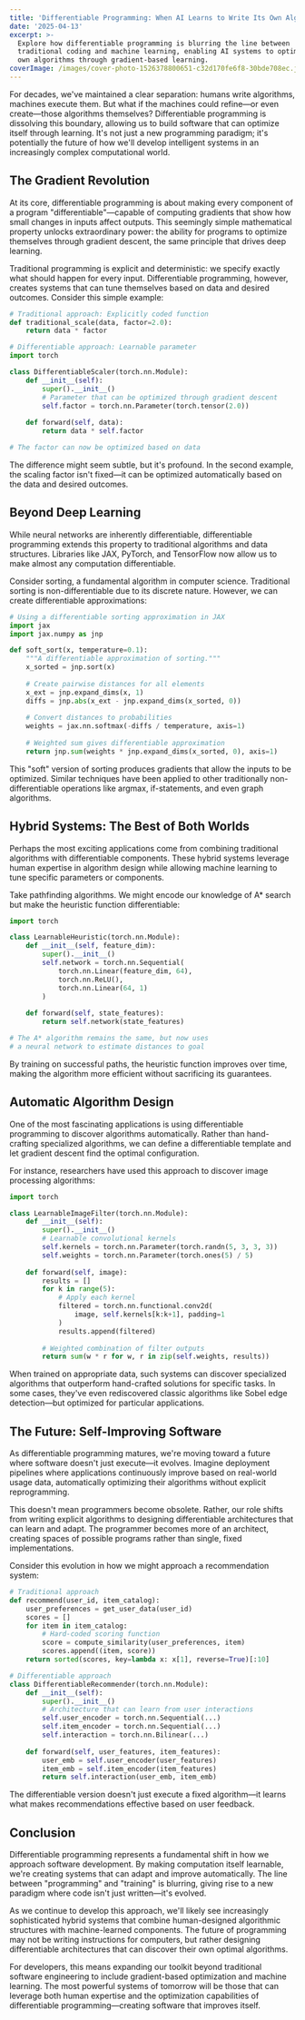 ```yaml
---
title: 'Differentiable Programming: When AI Learns to Write Its Own Algorithms'
date: '2025-04-13'
excerpt: >-
  Explore how differentiable programming is blurring the line between
  traditional coding and machine learning, enabling AI systems to optimize their
  own algorithms through gradient-based learning.
coverImage: /images/cover-photo-1526378800651-c32d170fe6f8-30bde708ec.jpg
---
```

For decades, we've maintained a clear separation: humans write algorithms, machines execute them. But what if the machines could refine—or even create—those algorithms themselves? Differentiable programming is dissolving this boundary, allowing us to build software that can optimize itself through learning. It's not just a new programming paradigm; it's potentially the future of how we'll develop intelligent systems in an increasingly complex computational world.

## The Gradient Revolution

At its core, differentiable programming is about making every component of a program "differentiable"—capable of computing gradients that show how small changes in inputs affect outputs. This seemingly simple mathematical property unlocks extraordinary power: the ability for programs to optimize themselves through gradient descent, the same principle that drives deep learning.

Traditional programming is explicit and deterministic: we specify exactly what should happen for every input. Differentiable programming, however, creates systems that can tune themselves based on data and desired outcomes. Consider this simple example:

```python
# Traditional approach: Explicitly coded function
def traditional_scale(data, factor=2.0):
    return data * factor

# Differentiable approach: Learnable parameter
import torch

class DifferentiableScaler(torch.nn.Module):
    def __init__(self):
        super().__init__()
        # Parameter that can be optimized through gradient descent
        self.factor = torch.nn.Parameter(torch.tensor(2.0))
        
    def forward(self, data):
        return data * self.factor

# The factor can now be optimized based on data
```

The difference might seem subtle, but it's profound. In the second example, the scaling factor isn't fixed—it can be optimized automatically based on the data and desired outcomes.

## Beyond Deep Learning

While neural networks are inherently differentiable, differentiable programming extends this property to traditional algorithms and data structures. Libraries like JAX, PyTorch, and TensorFlow now allow us to make almost any computation differentiable.

Consider sorting, a fundamental algorithm in computer science. Traditional sorting is non-differentiable due to its discrete nature. However, we can create differentiable approximations:

```python
# Using a differentiable sorting approximation in JAX
import jax
import jax.numpy as jnp

def soft_sort(x, temperature=0.1):
    """A differentiable approximation of sorting."""
    x_sorted = jnp.sort(x)
    
    # Create pairwise distances for all elements
    x_ext = jnp.expand_dims(x, 1)
    diffs = jnp.abs(x_ext - jnp.expand_dims(x_sorted, 0))
    
    # Convert distances to probabilities
    weights = jax.nn.softmax(-diffs / temperature, axis=1)
    
    # Weighted sum gives differentiable approximation
    return jnp.sum(weights * jnp.expand_dims(x_sorted, 0), axis=1)
```

This "soft" version of sorting produces gradients that allow the inputs to be optimized. Similar techniques have been applied to other traditionally non-differentiable operations like argmax, if-statements, and even graph algorithms.

## Hybrid Systems: The Best of Both Worlds

Perhaps the most exciting applications come from combining traditional algorithms with differentiable components. These hybrid systems leverage human expertise in algorithm design while allowing machine learning to tune specific parameters or components.

Take pathfinding algorithms. We might encode our knowledge of A* search but make the heuristic function differentiable:

```python
import torch

class LearnableHeuristic(torch.nn.Module):
    def __init__(self, feature_dim):
        super().__init__()
        self.network = torch.nn.Sequential(
            torch.nn.Linear(feature_dim, 64),
            torch.nn.ReLU(),
            torch.nn.Linear(64, 1)
        )
    
    def forward(self, state_features):
        return self.network(state_features)

# The A* algorithm remains the same, but now uses
# a neural network to estimate distances to goal
```

By training on successful paths, the heuristic function improves over time, making the algorithm more efficient without sacrificing its guarantees.

## Automatic Algorithm Design

One of the most fascinating applications is using differentiable programming to discover algorithms automatically. Rather than hand-crafting specialized algorithms, we can define a differentiable template and let gradient descent find the optimal configuration.

For instance, researchers have used this approach to discover image processing algorithms:

```python
import torch

class LearnableImageFilter(torch.nn.Module):
    def __init__(self):
        super().__init__()
        # Learnable convolutional kernels
        self.kernels = torch.nn.Parameter(torch.randn(5, 3, 3, 3))
        self.weights = torch.nn.Parameter(torch.ones(5) / 5)
        
    def forward(self, image):
        results = []
        for k in range(5):
            # Apply each kernel
            filtered = torch.nn.functional.conv2d(
                image, self.kernels[k:k+1], padding=1
            )
            results.append(filtered)
        
        # Weighted combination of filter outputs
        return sum(w * r for w, r in zip(self.weights, results))
```

When trained on appropriate data, such systems can discover specialized algorithms that outperform hand-crafted solutions for specific tasks. In some cases, they've even rediscovered classic algorithms like Sobel edge detection—but optimized for particular applications.

## The Future: Self-Improving Software

As differentiable programming matures, we're moving toward a future where software doesn't just execute—it evolves. Imagine deployment pipelines where applications continuously improve based on real-world usage data, automatically optimizing their algorithms without explicit reprogramming.

This doesn't mean programmers become obsolete. Rather, our role shifts from writing explicit algorithms to designing differentiable architectures that can learn and adapt. The programmer becomes more of an architect, creating spaces of possible programs rather than single, fixed implementations.

Consider this evolution in how we might approach a recommendation system:

```python
# Traditional approach
def recommend(user_id, item_catalog):
    user_preferences = get_user_data(user_id)
    scores = []
    for item in item_catalog:
        # Hard-coded scoring function
        score = compute_similarity(user_preferences, item)
        scores.append((item, score))
    return sorted(scores, key=lambda x: x[1], reverse=True)[:10]

# Differentiable approach
class DifferentiableRecommender(torch.nn.Module):
    def __init__(self):
        super().__init__()
        # Architecture that can learn from user interactions
        self.user_encoder = torch.nn.Sequential(...)
        self.item_encoder = torch.nn.Sequential(...)
        self.interaction = torch.nn.Bilinear(...)
        
    def forward(self, user_features, item_features):
        user_emb = self.user_encoder(user_features)
        item_emb = self.item_encoder(item_features)
        return self.interaction(user_emb, item_emb)
```

The differentiable version doesn't just execute a fixed algorithm—it learns what makes recommendations effective based on user feedback.

## Conclusion

Differentiable programming represents a fundamental shift in how we approach software development. By making computation itself learnable, we're creating systems that can adapt and improve automatically. The line between "programming" and "training" is blurring, giving rise to a new paradigm where code isn't just written—it's evolved.

As we continue to develop this approach, we'll likely see increasingly sophisticated hybrid systems that combine human-designed algorithmic structures with machine-learned components. The future of programming may not be writing instructions for computers, but rather designing differentiable architectures that can discover their own optimal algorithms.

For developers, this means expanding our toolkit beyond traditional software engineering to include gradient-based optimization and machine learning. The most powerful systems of tomorrow will be those that can leverage both human expertise and the optimization capabilities of differentiable programming—creating software that improves itself.
```text
